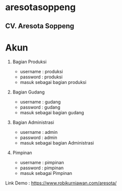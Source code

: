# aresotasoppeng
CV. Aresota Soppeng
---------------------

# Akun
1. Bagian Produksi  
   - username : produksi
   - password : produksi
   - masuk sebagai bagian produksi

2. Bagian Gudang  
   - username : gudang
   - password : gudang
   - masuk sebagai bagian gudang

3. Bagian Administrasi  
   - username : admin
   - password : admin
   - masuk sebagai bagian Administrasi

4. Pimpinan  
   - username : pimpinan
   - password : pimpinan
   - masuk sebagai Pimpinan


Link Demo : https://www.robikurniawan.com/aresota/
